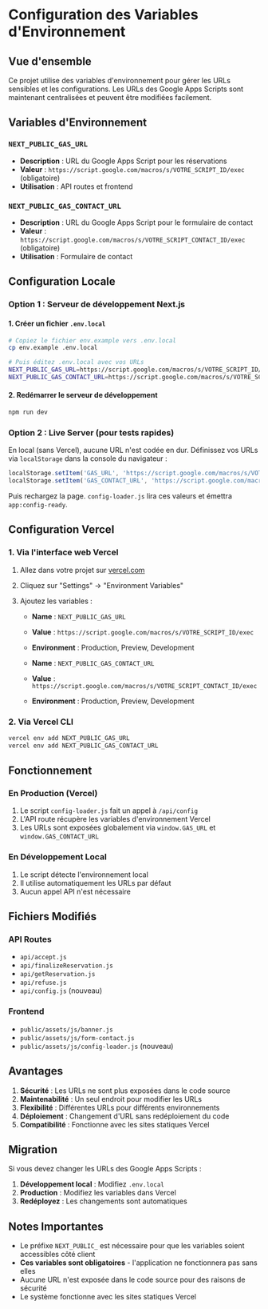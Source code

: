 # Configuration des Variables d'Environnement

## Vue d'ensemble

Ce projet utilise des variables d'environnement pour gérer les URLs sensibles et les configurations. Les URLs des Google Apps Scripts sont maintenant centralisées et peuvent être modifiées facilement.

## Variables d'Environnement

### `NEXT_PUBLIC_GAS_URL`

- **Description** : URL du Google Apps Script pour les réservations
- **Valeur** : `https://script.google.com/macros/s/VOTRE_SCRIPT_ID/exec` (obligatoire)
- **Utilisation** : API routes et frontend

### `NEXT_PUBLIC_GAS_CONTACT_URL`

- **Description** : URL du Google Apps Script pour le formulaire de contact
- **Valeur** : `https://script.google.com/macros/s/VOTRE_SCRIPT_CONTACT_ID/exec` (obligatoire)
- **Utilisation** : Formulaire de contact

## Configuration Locale

### Option 1 : Serveur de développement Next.js

#### 1. Créer un fichier `.env.local`

```bash
# Copiez le fichier env.example vers .env.local
cp env.example .env.local

# Puis éditez .env.local avec vos URLs
NEXT_PUBLIC_GAS_URL=https://script.google.com/macros/s/VOTRE_SCRIPT_ID/exec
NEXT_PUBLIC_GAS_CONTACT_URL=https://script.google.com/macros/s/VOTRE_SCRIPT_CONTACT_ID/exec
```

#### 2. Redémarrer le serveur de développement

```bash
npm run dev
```

### Option 2 : Live Server (pour tests rapides)

En local (sans Vercel), aucune URL n'est codée en dur. Définissez vos URLs via `localStorage` dans la console du navigateur :

```js
localStorage.setItem('GAS_URL', 'https://script.google.com/macros/s/VOTRE_SCRIPT_ID/exec')
localStorage.setItem('GAS_CONTACT_URL', 'https://script.google.com/macros/s/VOTRE_SCRIPT_CONTACT_ID/exec')
```

Puis rechargez la page. `config-loader.js` lira ces valeurs et émettra `app:config-ready`.

## Configuration Vercel

### 1. Via l'interface web Vercel

1. Allez dans votre projet sur [vercel.com](https://vercel.com)
2. Cliquez sur "Settings" → "Environment Variables"
3. Ajoutez les variables :

   - **Name** : `NEXT_PUBLIC_GAS_URL`
   - **Value** : `https://script.google.com/macros/s/VOTRE_SCRIPT_ID/exec`
   - **Environment** : Production, Preview, Development

   - **Name** : `NEXT_PUBLIC_GAS_CONTACT_URL`
   - **Value** : `https://script.google.com/macros/s/VOTRE_SCRIPT_CONTACT_ID/exec`
   - **Environment** : Production, Preview, Development

### 2. Via Vercel CLI

```bash
vercel env add NEXT_PUBLIC_GAS_URL
vercel env add NEXT_PUBLIC_GAS_CONTACT_URL
```

## Fonctionnement

### En Production (Vercel)

1. Le script `config-loader.js` fait un appel à `/api/config`
2. L'API route récupère les variables d'environnement Vercel
3. Les URLs sont exposées globalement via `window.GAS_URL` et `window.GAS_CONTACT_URL`

### En Développement Local

1. Le script détecte l'environnement local
2. Il utilise automatiquement les URLs par défaut
3. Aucun appel API n'est nécessaire

## Fichiers Modifiés

### API Routes

- `api/accept.js`
- `api/finalizeReservation.js`
- `api/getReservation.js`
- `api/refuse.js`
- `api/config.js` (nouveau)

### Frontend

- `public/assets/js/banner.js`
- `public/assets/js/form-contact.js`
- `public/assets/js/config-loader.js` (nouveau)

## Avantages

1. **Sécurité** : Les URLs ne sont plus exposées dans le code source
2. **Maintenabilité** : Un seul endroit pour modifier les URLs
3. **Flexibilité** : Différentes URLs pour différents environnements
4. **Déploiement** : Changement d'URL sans redéploiement du code
5. **Compatibilité** : Fonctionne avec les sites statiques Vercel

## Migration

Si vous devez changer les URLs des Google Apps Scripts :

1. **Développement local** : Modifiez `.env.local`
2. **Production** : Modifiez les variables dans Vercel
3. **Redéployez** : Les changements sont automatiques

## Notes Importantes

- Le préfixe `NEXT_PUBLIC_` est nécessaire pour que les variables soient accessibles côté client
- **Ces variables sont obligatoires** - l'application ne fonctionnera pas sans elles
- Aucune URL n'est exposée dans le code source pour des raisons de sécurité
- Le système fonctionne avec les sites statiques Vercel
